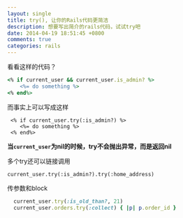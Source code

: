 ```yaml
---
layout: single
title: try(), 让你的Rails代码更简洁
description: 想要写出简介的rails代码，试试try吧
date: 2014-04-19 18:51:45 +0800
comments: true
categories: rails
---
```


看看这样的代码？
```ruby
<% if current_user && current_user.is_admin? %>
	<%= do something %>
<% end%>
```

而事实上可以写成这样

```
 <% if current_user.try(:is_admin?) %>
 	<%= do something %>
 <% end%>
```

**当<code>current_user</code>为nil的时候，try不会抛出异常，而是返回nil**

多个try还可以链接调用

<code>current_user.try(:is_admin?).try(:home_address)</code>

传参数和block

```ruby
  current_user.try(:is_old_than?, 21)
  current_user.orders.try(:collect) { |p| p.order_id }
```
